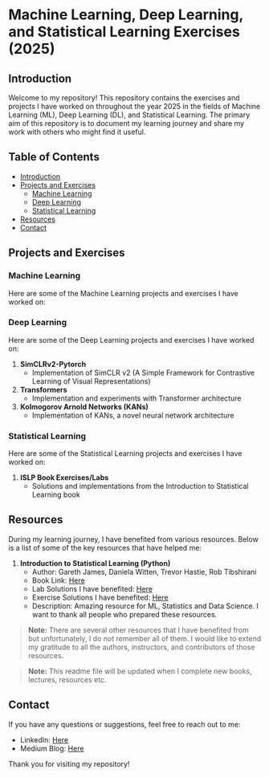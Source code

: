 # Machine Learning, Deep Learning, and Statistical Learning Exercises (2025)

## Introduction
Welcome to my repository! This repository contains the exercises and projects I have worked on throughout the year 2025 in the fields of Machine Learning (ML), Deep Learning (DL), and Statistical Learning. The primary aim of this repository is to document my learning journey and share my work with others who might find it useful.

## Table of Contents
- [Introduction](#introduction)
- [Projects and Exercises](#projects-and-exercises)
  - [Machine Learning](#machine-learning)
  - [Deep Learning](#deep-learning)
  - [Statistical Learning](#statistical-learning)
- [Resources](#resources)
- [Contact](#contact)

## Projects and Exercises

### Machine Learning
Here are some of the Machine Learning projects and exercises I have worked on:

### Deep Learning
Here are some of the Deep Learning projects and exercises I have worked on:
1. **SimCLRv2-Pytorch**
   - Implementation of SimCLR v2 (A Simple Framework for Contrastive Learning of Visual Representations)
2. **Transformers**
   - Implementation and experiments with Transformer architecture
3. **Kolmogorov Arnold Networks (KANs)**
   - Implementation of KANs, a novel neural network architecture

### Statistical Learning
Here are some of the Statistical Learning projects and exercises I have worked on:
1. **ISLP Book Exercises/Labs**
   - Solutions and implementations from the Introduction to Statistical Learning book

## Resources
During my learning journey, I have benefited from various resources. Below is a list of some of the key resources that have helped me:

1. **Introduction to Statistical Learning (Python)**
   - Author: Gareth James, Daniela Witten, Trevor Hastie, Rob Tibshirani
   - Book Link: [Here](https://www.statlearning.com/)
   - Lab Solutions I have benefited: [Here](https://islp.readthedocs.io/en/latest/)
   - Exercise Solutions I have benefited: [Here](https://botlnec.github.io/islp/)
   - Description: Amazing resource for ML, Statistics and Data Science. I want to thank all people who prepared these resources. 

> **Note:** There are several other resources that I have benefited from but unfortunately, I do not remember all of them. I would like to extend my gratitude to all the authors, instructors, and contributors of those resources.

> **Note:** This readme file will be updated when I complete new books, lectures, resources etc.

## Contact
If you have any questions or suggestions, feel free to reach out to me:
- LinkedIn: [Here](https://www.linkedin.com/in/bhdr-akdmr/)
- Medium Blog: [Here](https://medium.com/@akdemir_bahadir)

Thank you for visiting my repository!
